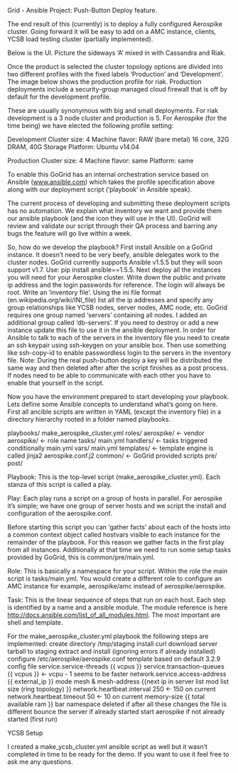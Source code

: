 
Grid - Ansible Project: Push-Button Deploy feature.

The end result of this (currently) is to deploy a fully configured Aerospike cluster.  Going forward it will be easy to add on a AMC instance, clients, YCSB load testing cluster (partially implemented).

Below is the UI.  Picture the sideways ‘A’ mixed in with Cassandra and Riak. 




Once the product is selected the cluster topology options are divided into two different profiles with the fixed labels ‘Production’ and ‘Development’.  The image below shows the production profile for riak.  Production deployments include a security-group managed cloud firewall that is off by default for the development profile.




These are usually synonymous with big and small deployments.  For riak development is a 3 node cluster and production is 5.  For Aerospike (for the time being) we have elected the following profile setting:

Development
Cluster size: 4
Machine flavor: RAW (bare metal) 16 core, 32G DRAM, 40G Storage
Platform: Ubuntu v14.04

Production
Cluster size: 4
Machine flavor: same
Platform: same

To enable this GoGrid has an internal orchestration service based on Ansible (www.ansible.com) which takes the profile specification above along with our deployment script (‘playbook’ in Ansible speak).  

The current process of developing and submitting these deployment scripts has no automation.  We explain what inventory we want and provide them our ansible playbook (and the icon they will use in the UI).  GoGrid will review and validate our script through their QA process and barring any bugs the feature will go live within a week.

So, how do we develop the playbook? 
First install Ansible on a GoGrid instance. It doesn’t need to be very beefy, ansible delegates work to the cluster nodes.  GoGrid currently supports Ansible v1.5.5 but they will soon support v1.7.  Use: pip install ansible==1.5.5.
Next deploy all the instances you will need for your Aerospike cluster.  Write down the public and private ip address and the login passwords for reference. The login will always be root.
Write an ‘inventory file’. Using the ini file format (en.wikipedia.org/wiki/INI_file) list all the ip addresses and specify any group relationships like YCSB nodes, server nodes, AMC node, etc.  GoGrid requires one group named ‘servers’ containing all nodes.  I added an additional group called ‘db-servers’.  If you need to destroy or add a new instance update this file to use it in the ansible deployment.
In order for Ansible to talk to each of the servers in the inventory file you need to create an ssh keypair using ssh-keygen on your ansible box.  Then use something like ssh-copy-id to enable passwordless login to the servers in the inventory file. 
Note: During the real push-button deploy a key will be distributed the same way and then deleted after after the script finishes as a post process. If nodes need to be able to communicate with each other you have to enable that yourself in the script.

Now you have the environment prepared to start developing your playbook.  Lets define some Ansible concepts to understand what’s going on here.  First all ancible scripts are written in YAML (except the inventory file) in a directory hierarchy rooted in a folder named playbooks.

playbooks/
  make_aerospike_cluster.yml
  roles/
     aerospike/              ← vendor
        aerospike/           ← role name
           tasks/
              main.yml
           handlers/          ← tasks triggered conditionally 
              main.yml
           vars/
              main.yml
           templates/        ← template engine is called jinja2
              aerospike.conf.j2
     common/               ← GoGrid provided scripts 
        pre/
        post/

Playbook: This is the top-level script (make_aerospike_cluster.yml).  Each stanza of this script is called a play.  

Play: Each play runs a script on a group of hosts in parallel.  For aerospike it’s simple; we have one group of server hosts and we script the install and configuration of the aerospike.conf.  

Before starting this script you can ‘gather facts’ about each of the hosts into a common context object called hostvars visible to each instance for the remainder of the playbook. For this reason we gather facts in the first play from all instances.  Additionally at that time we need to run some setup tasks provided by GoGrid, this is common/pre/main.yml.

Role: This is basically a namespace for your script. Within the role the main script is tasks/main.yml.  You would create a different role to configure an AMC instance for example, aerospike/amc instead of aerospike/aerospike.

Task: This is the linear sequence of steps that run on each host.  Each step is identified by a name and a ansible module.  The module reference is here http://docs.ansible.com/list_of_all_modules.html.  The most important are shell and template.  

For the make_aerospike_cluster.yml playbook the following steps are implemented:
create directory /tmp/staging
install curl
download server tarball to staging
extract and install (ignoring errors if already installed)
configure /etc/aerospike/aerospike.conf
template based on default 3.2.9 config file
service.service-threads {{ vcpus }}
service.transaction-queues {{ vcpus }}    ← vcpu - 1 seems to be faster
network.service.access-address {{ external_ip }}
mode mesh & mesh-address {{next ip in server list mod list size (ring topology) }}
network.heartbeat.interval 250   ← 150 on current 
network.heartbeat.timeout 50     ← 10 on current
memory-size {{ total available ram }}
bar namespace deleted
if after all these changes the file is different bounce the server if already started
start aerospike if not already started (first run)


YCSB Setup

I created a make_ycsb_cluster.yml ansible script as well but it wasn’t completed in time to be ready for the demo.  If you want to use it feel free to ask me any questions.

